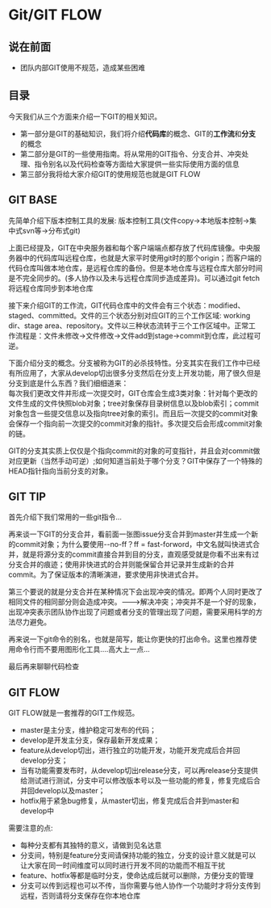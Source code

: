 # Git/GIT FLOW

## 说在前面
* 团队内部GIT使用不规范，造成某些困难

## 目录
今天我们从三个方面来介绍一下GIT的相关知识。
* 第一部分是GIT的基础知识，我们将介绍**代码库**的概念、GIT的**工作流**和**分支**的概念
* 第二部分是GIT的一些使用指南。将从常用的GIT指令、分支合并、冲突处理、指令别名以及代码检查等方面给大家提供一些实际使用方面的信息
* 第三部分我将给大家介绍GIT的使用规范也就是GIT FLOW

## GIT BASE
先简单介绍下版本控制工具的发展: 版本控制工具(文件copy->本地版本控制->集中式svn等->分布式git)  

上面已经提及，GIT在中央服务器和每个客户端端点都存放了代码库镜像。中央服务器中的代码库叫远程仓库，也就是大家平时使用git时的那个origin；而客户端的代码仓库叫做本地仓库，是远程仓库的备份。但是本地仓库与远程仓库大部分时间是不完全同步的。(多人协作以及未与远程仓库同步造成差异)。可以通过git fetch将远程仓库同步到本地仓库  

接下来介绍GIT的工作流，GIT代码仓库中的文件会有三个状态：modified、staged、committed。文件的三个状态分别对应GIT的三个工作区域: working dir、stage area、repository。文件以三种状态流转于三个工作区域中。正常工作流程是：文件未修改->文件修改->文件add到stage->commit到仓库，此过程可逆。  

下面介绍分支的概念。分支被称为GIT的必杀技特性。分支其实在我们工作中已经有所应用了，大家从develop切出很多分支然后在分支上开发功能，用了很久但是分支到底是什么东西？我们细细道来：  
每次我们更改文件并形成一次提交时，GIT仓库会生成3类对象：针对每个更改的文件生成的文件快照blob对象；tree对象保存目录树信息以及blob索引；commit对象包含一些提交信息以及指向tree对象的索引。而且后一次提交的commit对象会保存一个指向前一次提交的commit对象的指针。多次提交后会形成commit对象的链。  

GIT的分支其实质上仅仅是个指向commit的对象的可变指针，并且会对commit做对应更新（当然手动可逆）;如何知道当前处于哪个分支？GIT中保存了一个特殊的HEAD指针指向当前分支的对象。


## GIT TIP
首先介绍下我们常用的一些git指令...  

再来谈一下GIT的分支合并，看前面一张图issue分支合并到master并生成一个新的commit对象；为什么要使用--no-ff？ff = fast-forword，中文名就叫快进式合并，就是将源分支的commit直接合并到目的分支，直观感受就是你看不出来有过分支合并的痕迹；使用非快进式的合并则能保留合并记录并生成新的合并commit。为了保证版本的清晰演进，要求使用非快进式合并。  

第三个要说的就是分支合并在某种情况下会出现冲突的情况。即两个人同时更改了相同文件的相同部分则会造成冲突。--->解决冲突；冲突并不是一个好的现象，出现冲突表示团队协作出现了问题或者分支的管理出现了问题，需要采用科学的方法尽力避免。  

再来说一下git命令的别名，也就是简写，能让你更快的打出命令。这里也推荐使用命令行而不要用图形化工具....高大上一点...  

最后再来聊聊代码检查

## GIT FLOW
GIT FLOW就是一套推荐的GIT工作规范。  

* master是主分支，维护稳定可发布的代码；
* develop是开发主分支，保存最新开发成果；
* feature从develop切出，进行独立的功能开发，功能开发完成后合并回develop分支；
* 当有功能需要发布时，从develop切出release分支，可以再release分支提供给测试进行测试，分支中可以修改版本号以及一些功能的修复，修复完成后合并回develop以及master；
* hotfix用于紧急bug修复，从master切出，修复完成后合并到master和develop中

需要注意的点:
* 每种分支都有其独特的意义，请做到见名达意
* 分支间，特别是feature分支间请保持功能的独立，分支的设计意义就是可以让大家在同一时间维度可以同时进行开发不同的功能而不相互干扰
* feature、hotfix等都是临时分支，使命达成后就可以删除，方便分支的管理
* 分支可以传到远程也可以不传，当你需要与他人协作一个功能时才将分支传到远程，否则请将分支保存在你本地仓库
